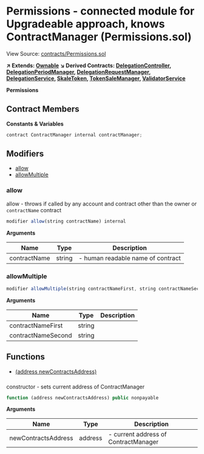 # Permissions - connected module for Upgradeable approach, knows ContractManager (Permissions.sol)

View Source: [contracts/Permissions.sol](../contracts/Permissions.sol)

**↗ Extends: [Ownable](Ownable.md)**
**↘ Derived Contracts: [DelegationController](DelegationController.md), [DelegationPeriodManager](DelegationPeriodManager.md), [DelegationRequestManager](DelegationRequestManager.md), [DelegationService](DelegationService.md), [SkaleToken](SkaleToken.md), [TokenSaleManager](TokenSaleManager.md), [ValidatorService](ValidatorService.md)**

**Permissions**

## Contract Members
**Constants & Variables**

```js
contract ContractManager internal contractManager;

```

## Modifiers

- [allow](#allow)
- [allowMultiple](#allowmultiple)

### allow

allow - throws if called by any account and contract other than the owner
or `contractName` contract

```js
modifier allow(string contractName) internal
```

**Arguments**

| Name        | Type           | Description  |
| ------------- |------------- | -----|
| contractName | string | - human readable name of contract | 

### allowMultiple

```js
modifier allowMultiple(string contractNameFirst, string contractNameSecond) internal
```

**Arguments**

| Name        | Type           | Description  |
| ------------- |------------- | -----|
| contractNameFirst | string |  | 
| contractNameSecond | string |  | 

## Functions

- [(address newContractsAddress)](#)

### 

constructor - sets current address of ContractManager

```js
function (address newContractsAddress) public nonpayable
```

**Arguments**

| Name        | Type           | Description  |
| ------------- |------------- | -----|
| newContractsAddress | address | - current address of ContractManager | 

